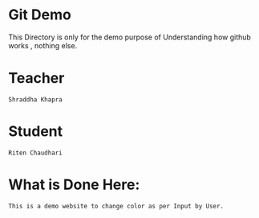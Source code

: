 # Git Demo

This Directory is only for the demo purpose of Understanding how github works , nothing else.

# Teacher

    Shraddha Khapra

# Student
    
    Riten Chaudhari

# What is Done Here:

    This is a demo website to change color as per Input by User.